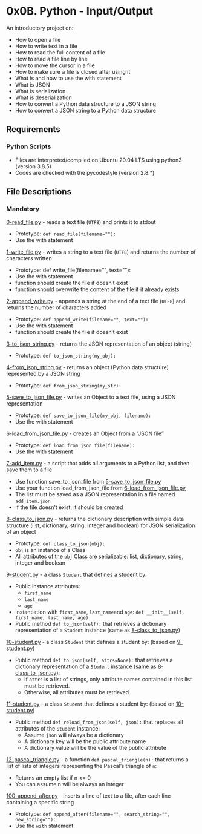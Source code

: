 # 0x0B. Python - Input/Output
An introductory project on:

- How to open a file
- How to write text in a file
- How to read the full content of a file
- How to read a file line by line
- How to move the cursor in a file
- How to make sure a file is closed after using it
- What is and how to use the with statement
- What is JSON
- What is serialization
- What is deserialization
- How to convert a Python data structure to a JSON string
- How to convert a JSON string to a Python data structure
## Requirements
### Python Scripts
- Files are interpreted/compiled on Ubuntu 20.04 LTS using python3 (version 3.8.5)
- Codes are checked with the pycodestyle (version 2.8.*)
## File Descriptions
### Mandatory
[0-read_file.py](https://github.com/Gbeminiyi-S/alx-higher_level_programming/blob/main/0x0B-python-input_output/0-read_file.py) - reads a text file (`UTF8`) and prints it to stdout
- Prototype: `def read_file(filename=""):`
- Use the with statement

[1-write_file.py](https://github.com/Gbeminiyi-S/alx-higher_level_programming/blob/main/0x0B-python-input_output/1-write_file.py) - writes a string to a text file (`UTF8`) and returns the number of characters written
- Prototype: def write_file(filename="", text=""):
- Use the with statement
- function should create the file if doesn’t exist
- function should overwrite the content of the file if it already exists

[2-append_write.py](https://github.com/Gbeminiyi-S/alx-higher_level_programming/blob/main/0x0B-python-input_output/2-append_write.py) - appends a string at the end of a text file (`UTF8`) and returns the number of characters added
- Prototype: `def append_write(filename="", text=""):`
- Use the with statement
- function should create the file if doesn’t exist

[3-to_json_string.py](https://github.com/Gbeminiyi-S/alx-higher_level_programming/blob/main/0x0B-python-input_output/3-to_json_string.py) - returns the JSON representation of an object (string)
- Prototype: `def to_json_string(my_obj):`

[4-from_json_string.py](https://github.com/Gbeminiyi-S/alx-higher_level_programming/blob/main/0x0B-python-input_output/4-from_json_string.py) - returns an object (Python data structure) represented by a JSON string
- Prototype: `def from_json_string(my_str):`

[5-save_to_json_file.py](https://github.com/Gbeminiyi-S/alx-higher_level_programming/blob/main/0x0B-python-input_output/5-save_to_json_file.py) - writes an Object to a text file, using a JSON representation
- Prototype: `def save_to_json_file(my_obj, filename):`
- Use the with statement

[6-load_from_json_file.py](https://github.com/Gbeminiyi-S/alx-higher_level_programming/blob/main/0x0B-python-input_output/6-load_from_json_file.py) - creates an Object from a “JSON file”
- Prototype: `def load_from_json_file(filename):`
- Use the with statement

[7-add_item.py](https://github.com/Gbeminiyi-S/alx-higher_level_programming/blob/main/0x0B-python-input_output/7-add_item.py) - a script that adds all arguments to a Python list, and then save them to a file
- Use function save_to_json_file from [5-save_to_json_file.py](https://github.com/Gbeminiyi-S/alx-higher_level_programming/blob/main/0x0B-python-input_output/5-save_to_json_file.py)
- Use your function load_from_json_file from [6-load_from_json_file.py](https://github.com/Gbeminiyi-S/alx-higher_level_programming/blob/main/0x0B-python-input_output/6-load_from_json_file.py)
- The list must be saved as a JSON representation in a file named `add_item.json`
- If the file doesn’t exist, it should be created

[8-class_to_json.py](https://github.com/Gbeminiyi-S/alx-higher_level_programming/blob/main/0x0B-python-input_output/8-class_to_json.py) - returns the dictionary description with simple data structure (list, dictionary, string, integer and boolean) for JSON serialization of an object
- Prototype: `def class_to_json(obj):`
- `obj` is an instance of a Class
- All attributes of the `obj` Class are serializable: list, dictionary, string, integer and boolean

[9-student.py](https://github.com/Gbeminiyi-S/alx-higher_level_programming/blob/main/0x0B-python-input_output/9-student.py) - a class `Student` that defines a student by:
- Public instance attributes:
    - `first_name`
    - `last_name`
    - `age`
- Instantiation with `first_name`, `last_name`and `age`: `def __init__(self, first_name, last_name, age):`
- Public method `def to_json(self):` that retrieves a dictionary representation of a `Student` instance (same as [8-class_to_json.py](https://github.com/Gbeminiyi-S/alx-higher_level_programming/blob/main/0x0B-python-input_output/8-class_to_json.py))

[10-student.py](https://github.com/Gbeminiyi-S/alx-higher_level_programming/blob/main/0x0B-python-input_output/10-student.py) - a class `Student` that defines a student by:  (based on [9-student.py](https://github.com/Gbeminiyi-S/alx-higher_level_programming/blob/main/0x0B-python-input_output/9-student.py))
- Public method `def to_json(self, attrs=None):` that retrieves a dictionary representation of a `Student` instance (same as [8-class_to_json.py](https://github.com/Gbeminiyi-S/alx-higher_level_programming/blob/main/0x0B-python-input_output/8-class_to_json.py)):
    - If `attrs` is a list of strings, only attribute names contained in this list must be retrieved.
    - Otherwise, all attributes must be retrieved

[11-student.py](https://github.com/Gbeminiyi-S/alx-higher_level_programming/blob/main/0x0B-python-input_output/11-student.py) - a class `Student` that defines a student by:  (based on [10-student.py](https://github.com/Gbeminiyi-S/alx-higher_level_programming/blob/main/0x0B-python-input_output/10-student.py))
- Public method `def reload_from_json(self, json):` that replaces all attributes of the `Student` instance:
  - Assume `json` will always be a dictionary
  - A dictionary key will be the public attribute name
  - A dictionary value will be the value of the public attribute
  
[12-pascal_triangle.py](https://github.com/Gbeminiyi-S/alx-higher_level_programming/blob/main/0x0B-python-input_output/12-pascal_triangle.py) - a function `def pascal_triangle(n):` that returns a list of lists of integers representing the Pascal’s triangle of `n`:
   - Returns an empty list if n <= 0
   - You can assume n will be always an integer
   
[100-append_after.py](https://github.com/Gbeminiyi-S/alx-higher_level_programming/blob/main/0x0B-python-input_output/100-append_after.py) - inserts a line of text to a file, after each line containing a specific string
- Prototype: `def append_after(filename="", search_string="", new_string=""):`
- Use the `with` statement
